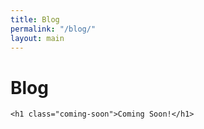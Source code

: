 ```yaml
---
title: Blog
permalink: "/blog/"
layout: main
---
```


<div id="blog">
	<div class="heading">
		<h1>Blog</h1>
	</div>

	<h1 class="coming-soon">Coming Soon!</h1>
<!-- 	<ul>
	  {% for post in site.posts %}
	    <li>
	      <a href="{{ post.url }}">{{ post.title }}</a>
	    </li>
	  {% endfor %}
	</ul> -->

</div>
